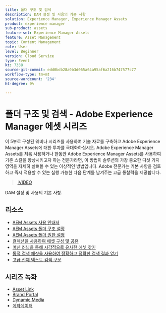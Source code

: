 ```yaml
---
title: 폴더 구조 및 검색
description: DAM 설정 및 사용의 기본 사항
solution: Experience Manager, Experience Manager Assets
product: experience manager
sub-product: assets
feature-set: Experience Manager Assets
feature: Asset Management
topic: Content Management
role: User
level: Beginner
version: Cloud Service
type: Event
kt: 7338
source-git-commit: edd0bdb28a9b3d065a64a95af6a216b747577c77
workflow-type: tm+mt
source-wordcount: '234'
ht-degree: 9%

---
```


# 폴더 구조 및 검색 - Adobe Experience Manager 에셋 시리즈

이 5부로 구성된 웨비나 시리즈를 사용하여 기술 자료를 구축하고 Adobe Experience Manager Assets에 대한 투자를 극대화하십시오. Adobe Experience Manager Assets를 처음 사용하거나 한동안 Adobe Experience Manager Assets를 사용하여 기존 스킬을 향상시키고자 하는 전문가라면, 이 방법이 솔루션의 가장 중요한 다섯 가지 영역을 자세히 살펴볼 수 있는 이상적인 방법입니다. Adobe 전문가는 기본 사항을 검토하고 즉시 적용할 수 있는 실행 가능한 다음 단계를 남겨주는 고급 통찰력을 제공합니다.

>[!VIDEO](https://video.tv.adobe.com/v/332135/?quality=12&learn=on&hidetitle=true)

DAM 설정 및 사용의 기본 사항.

## 리소스

* [AEM Assets 사용 안내서](https://experienceleague.adobe.com/docs/experience-manager-65/assets/home.html)
* [AEM Assets 폴더 구조 설정](https://experienceleague.adobe.com/docs/experience-manager-learn/assets/configuring/baseline-folders.html)
* [AEM Assets 폴더 권한 설정](https://experienceleague.adobe.com/docs/experience-manager-learn/assets/configuring/baseline-permissions.html)
* [컬렉션을 사용하여 에셋 구성 및 공유](https://experienceleague.adobe.com/docs/experience-manager-learn/assets/search-and-discovery/collections.html)
* [머신 러닝을 통해 시각적으로 유사한 에셋 찾기](https://experienceleague.adobe.com/docs/experience-manager-learn/assets/search-and-discovery/search.html)
* [동적 검색 패싯을 사용하여 정확하고 정확한 검색 결과 얻기](https://experienceleague.adobe.com/docs/experience-manager-learn/assets/search-and-discovery/search.html)
* [고급 전체 텍스트 검색 구문](https://experienceleague.adobe.com/docs/experience-manager-64/assets/using/gql-search.html?lang=en#using)

## 시리즈 녹화

* [Asset Link](asset-link.md)
* [Brand Portal](brand-portal.md)
* [Dynamic Media](dynamic-media.md)
* [메타데이터](metadata.md)
